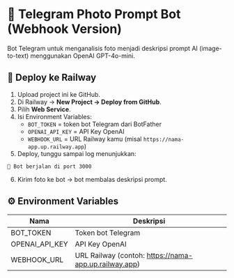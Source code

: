 # 🤖 Telegram Photo Prompt Bot (Webhook Version)

Bot Telegram untuk menganalisis foto menjadi deskripsi prompt AI (image-to-text) menggunakan OpenAI GPT-4o-mini.

## 🚀 Deploy ke Railway
1. Upload project ini ke GitHub.
2. Di Railway → **New Project → Deploy from GitHub**.
3. Pilih **Web Service**.
4. Isi Environment Variables:
   - `BOT_TOKEN` = token bot Telegram dari BotFather
   - `OPENAI_API_KEY` = API Key OpenAI
   - `WEBHOOK_URL` = URL Railway kamu (misal `https://nama-app.up.railway.app`)
5. Deploy, tunggu sampai log menunjukkan:
```
🚀 Bot berjalan di port 3000
```
6. Kirim foto ke bot → bot membalas deskripsi prompt.

## ⚙️ Environment Variables
| Nama            | Deskripsi |
|-----------------|-----------|
| BOT_TOKEN       | Token bot Telegram |
| OPENAI_API_KEY  | API Key OpenAI |
| WEBHOOK_URL     | URL Railway (contoh: https://nama-app.up.railway.app) |
